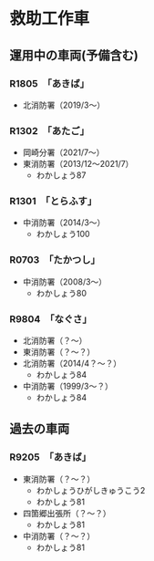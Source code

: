 # 救助工作車

## 運用中の車両(予備含む)

### R1805　「あきば」
- 北消防署（2019/3〜）

### R1302　「あたご」
- 岡崎分署（2021/7〜）
- 東消防署（2013/12〜2021/7）
    - わかしょう87

### R1301　「とらふす」
- 中消防署（2014/3〜）
    - わかしょう100

### R0703　「たかつし」
- 中消防署（2008/3〜）
    - わかしょう80

### R9804　「なぐさ」
- 北消防署（？〜）
- 東消防署（？〜？）
- 北消防署（2014/4？〜？）
    - わかしょう84
- 中消防署（1999/3〜？）
    - わかしょう84

## 過去の車両
### R9205　「あきば」
- 東消防署（？〜？）
    - わかしょうひがしきゅうこう2
    - わかしょう81
- 四箇郷出張所（？〜？）
    - わかしょう81
- 中消防署（？〜？）
    - わかしょう81